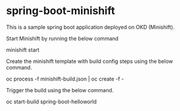 # spring-boot-minishift

This is a sample spring boot application deployed on OKD (Minishift).

Start Minishift by running the below command

minishift start

Create the minishift template with build config steps using the below command.

oc process -f minishift-build.json | oc create -f -

Trigger the build using the below command.

oc start-build spring-boot-helloworld
